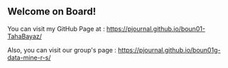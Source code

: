 ## Welcome on Board!

You can visit my GitHub Page at : https://pjournal.github.io/boun01-TahaBayaz/

Also, you can visit our group's page : https://pjournal.github.io/boun01g-data-mine-r-s/
